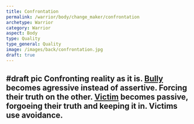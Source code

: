 ```yaml
---
title: Confrontation
permalink: /warrior/body/change_maker/confrontation
archetype: Warrior
category: Warrior
aspect: Body
type: Quality
type_general: Quality
image: /images/back/confrontation.jpg
draft: true
---
```

#draft pic Confronting reality as it is. [Bully](/warrior/mature_warrior/bully_shadow) becomes agressive instead of assertive. Forcing their truth on the other. [Victim](/warrior/mature_warrior/victim_shadow) becomes passive, forgoeing their truth and keeping it in. Victims use avoidance.
---

